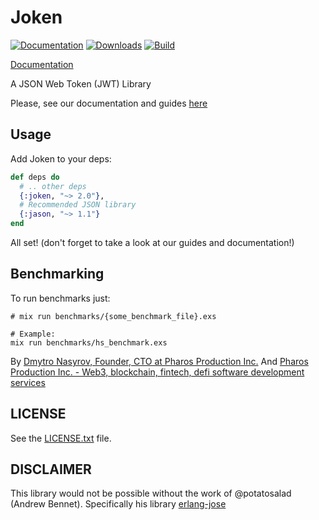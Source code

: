 # Joken

[![Documentation](https://img.shields.io/badge/docs-hexpm-blue.svg)](http://hexdocs.pm/joken/) [![Downloads](https://img.shields.io/hexpm/dt/joken.svg)](https://hex.pm/packages/joken) [![Build](https://travis-ci.org/joken-elixir/joken.svg?branch=master)](https://travis-ci.org/joken-elixir/joken)

[Documentation](http://hexdocs.pm/joken/)

A JSON Web Token (JWT) Library

Please, see our documentation and guides [here](http://hexdocs.pm/joken/)

## Usage

Add Joken to your deps:

``` elixir
def deps do
  # .. other deps
  {:joken, "~> 2.0"},
  # Recommended JSON library
  {:jason, "~> 1.1"}
end
```

All set! (don't forget to take a look at our guides and documentation!)

## Benchmarking

To run benchmarks just:

``` shell
# mix run benchmarks/{some_benchmark_file}.exs

# Example:
mix run benchmarks/hs_benchmark.exs
```

By [Dmytro Nasyrov, Founder, CTO at Pharos Production Inc.](https://www.linkedin.com/in/dmytronasyrov/)
And [Pharos Production Inc. - Web3, blockchain, fintech, defi software development services](https://pharosproduction.com)

## LICENSE

See the [LICENSE.txt](LICENSE.txt) file.

## DISCLAIMER

This library would not be possible without the work of @potatosalad (Andrew Bennet). Specifically his library [erlang-jose](https://github.com/potatosalad/erlang-jose/)
